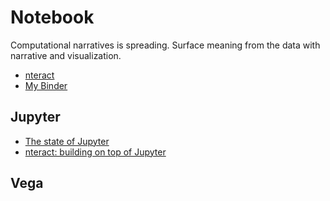 # Notebook

Computational narratives is spreading. Surface meaning from the data with narrative and visualization.

* [nteract](https://nteract.io/)
* [My Binder](http://mybinder.org/)

## Jupyter

* [The state of Jupyter](https://www.oreilly.com/ideas/the-state-of-jupyter)
* [nteract: building on top of Jupyter](https://medium.com/nteract/nteract-building-on-top-of-jupyter-9cfbccdd4c1d#.yb4hhse39)

## Vega